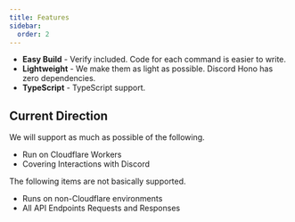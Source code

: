 ```yaml
---
title: Features
sidebar:
  order: 2
---
```


- **Easy Build** - Verify included. Code for each command is easier to write.
- **Lightweight** - We make them as light as possible. Discord Hono has zero dependencies.
- **TypeScript** - TypeScript support.

## Current Direction

We will support as much as possible of the following.

- Run on Cloudflare Workers
- Covering Interactions with Discord

The following items are not basically supported.

- Runs on non-Cloudflare environments
- All API Endpoints Requests and Responses

